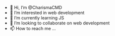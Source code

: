 - 👋 Hi, I’m @CharismaCMD
- 👀 I’m interested in web development 
- 🌱 I’m currently learning JS
- 💞️ I’m looking to collaborate on web development 
- 📫 How to reach me ...

<!---
CharismaCMD/CharismaCMD is a ✨ special ✨ repository because its `README.md` (this file) appears on your GitHub profile.
You can click the Preview link to take a look at your changes.
--->

